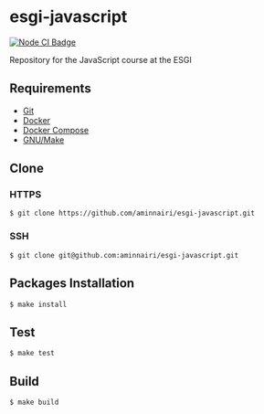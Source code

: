 # esgi-javascript

[![Node CI Badge](https://github.com/aminnairi/esgi-javascript/workflows/Node%20CI/badge.svg)](https://github.com/aminnairi/esgi-javascript/actions)

Repository for the JavaScript course at the ESGI

## Requirements

- [Git](https://git-scm.com/)
- [Docker](https://www.docker.com/)
- [Docker Compose](https://docs.docker.com/compose/)
- [GNU/Make](https://www.gnu.org/software/make/)

## Clone

### HTTPS

```console
$ git clone https://github.com/aminnairi/esgi-javascript.git
```

### SSH

```console
$ git clone git@github.com:aminnairi/esgi-javascript.git
```

## Packages Installation

```console
$ make install
```

## Test

```console
$ make test
```

## Build

```console
$ make build
```

